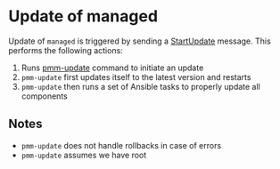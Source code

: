 # Update of managed

Update of `managed` is triggered by sending a [StartUpdate](https://github.com/percona/pmm/blob/6761010b8b30042936c58c022752f6b57581afee/api/serverpb/server.proto#L325) message.
This performs the following actions:
1. Runs [pmm-update](https://github.com/percona/pmm-update) command to initiate an update
2. `pmm-update` first updates itself to the latest version and restarts
3. `pmm-update` then runs a set of Ansible tasks to properly update all components

## Notes
- `pmm-update` does not handle rollbacks in case of errors
- `pmm-update` assumes we have root
